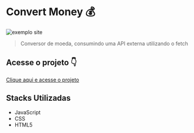# Convert Money 💰

<!---Esses são exemplos. Veja https://shields.io para outras pessoas ou para personalizar este conjunto de escudos. Você pode querer incluir dependências, status do projeto e informações de licença aqui--->

<img  src="https://i.imgur.com/3Rz59zK.png" alt="exemplo site">

> Conversor de moeda, consumindo uma API externa utilizando o fetch

## Acesse o projeto 👇
  <a href="https://vhvanelli.github.io/newMoneyCalculator/" target="_blank" > Clique aqui e acesse o projeto </a>

## Stacks Utilizadas
 - JavaScript
 - CSS
 - HTML5

